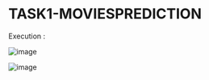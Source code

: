 # TASK1-MOVIESPREDICTION
Execution :

![image](https://github.com/LoubnaBouljadiane/TASK1-MOVIESPREDICTION/assets/121272991/e7d2c12b-3468-4091-aa14-9971bfbae6e2)


![image](https://github.com/LoubnaBouljadiane/TASK1-MOVIESPREDICTION/assets/121272991/2aa18e5c-df09-460c-9a22-d93bbfa30716)


